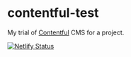 # contentful-test

My trial of [Contentful](https://contentful.com) CMS for a project.

[![Netlify Status](https://api.netlify.com/api/v1/badges/4b1152de-6802-4279-b0eb-8da4615ed7a4/deploy-status)](https://app.netlify.com/sites/msyagami-netlifytest/deploys)
